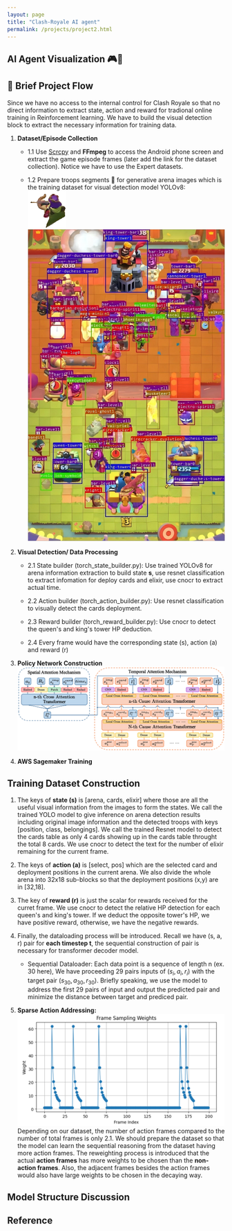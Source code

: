 ```yaml
---
layout: page
title: "Clash-Royale AI agent"
permalink: /projects/project2.html
---
```



## AI Agent Visualization 🎮🤖




## 🔬 Brief Project Flow

Since we have no access to the internal control for Clash Royale so that no direct information to extract state, action and reward for tradional online training in Reinforcement learning. We have to build the visual detection block to extract the necessary information for training data. 


1. **Dataset/Episode Collection**
   - 1.1 Use [Scrcpy](https://github.com/Genymobile/scrcpy) and **FFmpeg** to access the Android phone screen and extract the game episode frames (later add the link for the dataset collection). Notice we have to use the Expert datasets.
  
   
   - 1.2 Prepare troops segments 🤖 for generative arena images which is the training dataset for visual detection model YOLOv8:
      ![Troop Segment](image_slice.png)
      ![Generative Arena View](generative_arena.png)
     
  

2. **Visual Detection/ Data Processing**
   - 2.1 State builder (torch_state_builder.py): Use trained YOLOv8 for arena information extraction to build state **s**, use resnet classification to extract infomation for deploy cards and elixir, use cnocr to extract actual time.
  
   
   - 2.2 Action builder (torch_action_builder.py): Use resnet classification to visually detect the cards deployment.
  
   
   - 2.3 Reward builder (torch_reward_builder.py): Use cnocr to detect the queen's and king's tower HP deduction.
  
   
   - 2.4 Every frame would have the corresponding state (s), action (a) and reward (r)

3. **Policy Network Construction**
 ![Policy Network Preview](policy_model_en.png)


5. **AWS Sagemaker Training**


## Training Dataset Construction

1. The keys of **state (s)** is [arena, cards, elixir] where those are all the useful visual information from the images to form the states. We call the trained YOLO model to give inference on   arena detection results including original image information and the detected troops with keys [position, class, belongings]. We call the trained Resnet model to detect the cards table as only 4 cards showing up in the cards table throught the total 8 cards. We use cnocr to detect the text for the number of elixir remaining for the current frame.


2. The keys of **action (a)** is [select, pos] which are the selected card and deployment positions in the current arena. We also divide the whole arena into 32x18 sub-blocks so that the deployment positions (x,y) are in [32,18].


3. The key of **reward (r)** is just the scalar for rewards received for the curret frame. We use cnocr to detect the relative HP detection for each queen's and king's tower. If we deduct the opposite tower's HP, we have positive reward, otherwise, we have the negative rewards.


4. Finally, the dataloading process will be introduced. Recall we have (s, a, r) pair for **each timestep t**, the sequential construction of pair is necessary for transformer decoder model.
   - Sequential Dataloader: Each data point is a sequence of length n (ex. 30 here), We have proceeding 29 pairs inputs of $(s_i, a_i, r_i)$ with the target pair $(s_{30}, a_{30}, r_{30})$. Briefly speaking, we use the model to address the first 29 pairs of input and output the predicted pair and minimize the distance between target and prediced pair.



5. **Sparse Action Addressing:**
   ![Frame Re-weighting](frame_weights.png)
   Depending on our dataset, the number of action frames compared to the number of total frames is only $2.1%$. We should prepare the dataset so that the model can learn the sequential reasoning from the dataset having more action frames. The reweighting process is introduced that the actual **action frames** has more weights to be chosen than the **non-action frames**. Also, the adjacent frames besides the action frames would also have large weights to be chosen in the decaying way.


## Model Structure Discussion


## Reference
